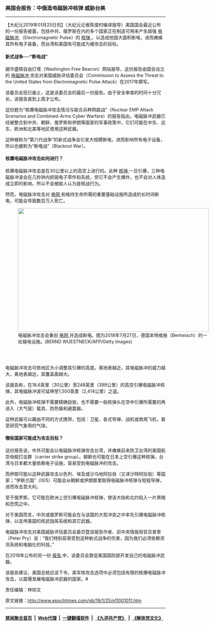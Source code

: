 ### 美国会报告：中俄造电磁脉冲核弹 威胁台美
------------------------

<p>
 【大纪元2019年01月25日讯】（大纪元记者陈俊村编译报导）美国国会最近公布的一份报告披露，包括中共、俄罗斯在内的多个国家正在制造可用来产生超强
 <a href="http://www.epochtimes.com/gb/tag/%E7%94%B5%E7%A3%81%E8%84%89%E5%86%B2.html">
  电磁脉冲
 </a>
 （Electromagnetic Pulse）的
 <a href="http://www.epochtimes.com/gb/tag/%E6%A0%B8%E5%BC%B9.html">
  核弹
 </a>
 ，以造成他国大面积断电，进而瘫痪其所有电子装备，而台湾和美国有可能成为被攻击的目标。
</p>
<h4>
 新式战争──“断电战”
</h4>
<p>
 据华盛顿自由灯塔（Washington Free Beacon）网站报导，这份报告由国会设立的
 <a href="http://www.epochtimes.com/gb/tag/%E7%94%B5%E7%A3%81%E8%84%89%E5%86%B2.html">
  电磁脉冲
 </a>
 攻击对美国威胁评估委员会（Commission to Assess the Threat to the United States from Electromagnetic Pulse Attack）在2017年撰写。
</p>
<p>
 该委员会现已废止，这是该委员会的最后一份报告。由于安全审查的时间十分冗长，该报告直到上周才公布。
</p>
<p>
 这份题为“核爆电磁脉冲攻击情况与联合兵种网路战”（Nuclear EMP Attack Scenarios and Combined-Arms Cyber Warfare）的报告指出，电磁脉冲武器已经被整合到中共、朝鲜、俄罗斯和伊朗等国家的军事政策中，它们可能在中东、远东、欧洲和北美等地区使用这种武器。
</p>
<p>
 这种被称为“第六代战争”的新式战争会引发大规模断电，进而影响所有电子设备，所以也被称为“断电战”（Blackout War）。
</p>
<h4>
 核爆电磁脉冲攻击如何进行？
</h4>
<p>
 核爆电磁脉冲攻击是在30公里以上的高空上进行的。此种
 <a href="http://www.epochtimes.com/gb/tag/%E6%A0%B8%E5%BC%B9.html">
  核弹
 </a>
 一旦引爆，三种电磁脉冲波会在几秒钟内损毁电子零件和系统，但它不会产生爆炸，也不会对人体造成立即的影响，所以不会被敌人认为是核战行为。
</p>
<p>
 然而，电磁脉冲攻击对
 <a href="http://www.epochtimes.com/gb/tag/%E7%94%B5%E7%BD%91.html">
  电网
 </a>
 和维持生命所需的重要基础设施所造成的长时间断电，可能会导致数百万人死亡。
</p>
<figure class="wp-caption aligncenter" id="attachment_11001042" style="width: 600px">
 <a href="http://i.epochtimes.com/assets/uploads/2019/01/GettyImages-1006162026.jpg">
  <img alt="" class="wp-image-11001042 size-large" height="389" src="http://i.epochtimes.com/assets/uploads/2019/01/GettyImages-1006162026-600x389.jpg" width="600"/>
 </a>
 <br/><figcaption class="wp-caption-text">
  电磁脉冲攻击会重创
  <a href="http://www.epochtimes.com/gb/tag/%E7%94%B5%E7%BD%91.html">
   电网
  </a>
  并造成断电。图为2018年7月27日，德国本特维施（Bentwisch）的一处输电设施。(BERND WUESTNECK/AFP/Getty Images)
 </figcaption><br/>
</figure><br/>
<p>
 电磁脉冲攻击可依地区大小调整其引爆的高度。离地表越近，其电磁脉冲的威力越大，离地表越远，其覆盖面越大。
</p>
<p>
 该报告称，在18.6英里（30公里）至248英里（399公里）的高空引爆电磁脉冲核弹，其电磁脉冲波可延伸至1,500英里（2,414公里）之遥。
</p>
<p>
 此外，电磁脉冲核弹不需要精确投放，也不需要一般核弹头在空中引爆所需要的再进入（大气层）载具、防热盾和避震器。
</p>
<p>
 这种武器可以藉由不同的方式携带，包括：卫星、各式导弹、战机或商用飞机，甚至研究气象用的气球。
</p>
<h4>
 哪些国家可能成为攻击目标？
</h4>
<p>
 这份报告说，中共可能会以电磁脉冲核弹攻击台湾，并瘫痪前来防卫台湾的美国航空母舰打击群（carrier strike group）。朝鲜也可能在日本上空引爆这种核弹。台湾与日本都大量依赖电子设施，容易受到电磁脉冲的攻击。
</p>
<p>
 而伊朗可能以这种武器攻击以色列、埃及或沙乌地阿拉伯（又译沙特阿拉伯）等国家；“伊斯兰国”（ISIS）可能会从朝鲜或伊朗那里取得电磁脉冲核弹与短程导弹，进而攻击意大利。
</p>
<p>
 至于俄罗斯，它可能在欧洲上空引爆电磁脉冲核弹，使该大陆和北约陷入一片黑暗和恐慌之中。
</p>
<p>
 对于美国而言，中共或俄罗斯可能会在与该国的大型冲突之中率先引爆电磁脉冲核弹，以击垮美国的核武指挥系统和其它武器。
</p>
<p>
 电磁脉冲攻击对美国威胁评估委员会委员暨该报告作者、前中央情报局官员普里（Peter Pry）说：“我们特别容易受到这种新式战争的伤害，因为我们必须依赖资讯系统和电脑化的科技。”
</p>
<p>
 在2018年公布的另一份
 <a href="http://www.epochtimes.com/gb/18/10/24/n10805286.htm" rel="noopener noreferrer" target="_blank">
  报告
 </a>
 中，该委员会敦促美国国防部开发自己的电磁脉冲武器。
</p>
<p>
 该报告建议，美国总统应该下令，美军核攻击选项中必须包括有限的核爆电磁脉冲攻击，以震慑发展电磁脉冲武器的国家。#
</p>
<p>
 责任编辑：林琮文
</p>

原文链接：http://www.epochtimes.com/gb/19/1/25/n11001011.htm


------------------------
#### [禁闻聚合首页](https://github.com/gfw-breaker/banned-news/blob/master/README.md) &nbsp;|&nbsp; [Web代理](https://github.com/gfw-breaker/open-proxy/blob/master/README.md) &nbsp;|&nbsp; [一键翻墙软件](https://github.com/gfw-breaker/nogfw/blob/master/README.md) &nbsp;|&nbsp; [《九评共产党》](https://github.com/gfw-breaker/9ping.md/blob/master/README.md#九评之一评共产党是什么) &nbsp;|&nbsp; [《解体党文化》](https://github.com/gfw-breaker/jtdwh.md/blob/master/README.md#绪论)